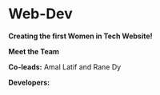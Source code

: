 # Web-Dev
**Creating the first Women in Tech Website!**

**Meet the Team**

**Co-leads:** Amal Latif and Rane Dy


**Developers:**

